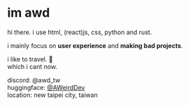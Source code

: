 # im awd
hi there. i use html, (react)js, css, python and rust.

i mainly focus on **user experience** and **making bad projects**.

i like to travel. 🛫<br />
which i cant now.

discord: @awd_tw<br />
huggingface: [@AWeirdDev](https://huggingface.co/AWeirdDev)<br />
location: new taipei city, taiwan

<br />

